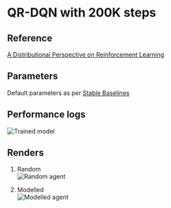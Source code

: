# QR-DQN with 200K steps

## Reference
[A Distributional Perspective on Reinforcement Learning](https://arxiv.org/abs/1707.06887)

## Parameters
Default parameters as per [Stable Baselines](https://sb3-contrib.readthedocs.io/en/master/modules/qrdqn.html)

## Performance logs
![Trained model](https://github.com/SwamiKannan/Reinforcement-Learning/blob/main/Stable%20baselines/Breakout-v0/QRDQN_200000/logs/Tensorboard.png)

## Renders
1. Random <br>
![Random agent](https://github.com/SwamiKannan/Reinforcement-Learning/blob/main/Stable%20baselines/Breakout-v0/QRDQN_200000/render/random.gif)

2. Modelled <br>
![Modelled agent](https://github.com/SwamiKannan/Reinforcement-Learning/blob/main/Stable%20baselines/Breakout-v0/QRDQN_200000/render/Modelled.gif)
